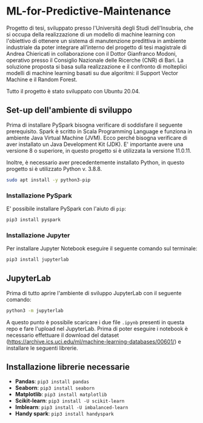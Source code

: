 # ML-for-Predictive-Maintenance
Progetto di tesi, sviluppato presso l'Università degli Studi dell'Insubria, che si occupa della realizzazione di un modello di machine learning  con l'obiettivo di ottenere un  sistema di manutenzione predittiva in ambiente industriale da poter integrare all’interno del progetto di tesi magistrale di Andrea Chiericati in collaborazione con il Dottor Gianfranco Modoni, operativo presso il Consiglio Nazionale delle Ricerche (CNR) di Bari. La soluzione proposta si basa sulla realizzazione e il confronto di molteplici modelli di machine learning basati su due algoritmi: il Support Vector Machine e il Random Forest.

Tutto il progetto è stato sviluppato con Ubuntu 20.04.

## Set-up dell'ambiente di sviluppo
Prima di installare PySpark bisogna verificare di soddisfare il seguente prerequisito. Spark è scritto in Scala Programming Language e funziona in ambiente Java Virtual Machine (JVM). Ecco perché bisogna verificare di aver installato un Java Development Kit (JDK). E' importante avere una versione 8 o superiore, in questo progetto si è utilizzata la versione 11.0.11.

Inoltre, è necessario aver precedentemente installato Python, in questo progetto si è utilizzato Python v. 3.8.8. 
```bash
sudo apt install -y python3-pip
```
### Installazione PySpark
E' possibile installare PySpark con l'aiuto di `pip`:
```bash
pip3 install pyspark
```
### Installazione Jupyter
Per installare Jupyter Notebook eseguire il seguente comando sul terminale:
```bash
pip3 install jupyterlab
```
## JupyterLab
Prima di tutto aprire l'ambiente di sviluppo JupyterLab con il seguente comando:
```bash
python3 -m jupyterlab
```

A questo punto è possibile scaricare i due file `.ipynb` presenti in questa repo e fare l'upload nel JupyterLab. Prima di poter eseguire i notebook è necessario effettuare il download del dataset (https://archive.ics.uci.edu/ml/machine-learning-databases/00601/) e installare le seguenti librerie.

## Installazione librerie necessarie
* **Pandas**: `pip3 install pandas`
* **Seaborn**: `pip3 install seaborn`
* **Matplotlib**: `pip3 install matplotlib`
* **Scikit-learn**: `pip3 install -U scikit-learn`
* **Imblearn**: `pip3 install -U imbalanced-learn`
* **Handy spark**: `pip3 install handyspark`
